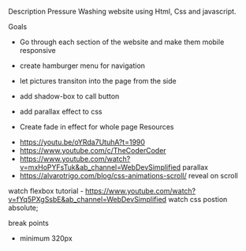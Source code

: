 Description
Pressure Washing website using Html, Css and javascript.

Goals

  * Go through each section of the website and make them mobile responsive

  * create hamburger menu for navigation

  * let pictures transiton into the page from the side

  * add shadow-box to call button

  * add parallax effect to css

  * Create fade in effect for whole page
Resources
 - https://youtu.be/oYRda7UtuhA?t=1990
 - https://www.youtube.com/c/TheCoderCoder
 - https://www.youtube.com/watch?v=mxHoPYFsTuk&ab_channel=WebDevSimplified parallax
 - https://alvarotrigo.com/blog/css-animations-scroll/ reveal on scroll

watch flexbox tutorial - https://www.youtube.com/watch?v=fYq5PXgSsbE&ab_channel=WebDevSimplified
watch css postion absolute;

break points
  * minimum 320px
